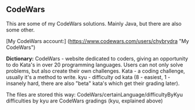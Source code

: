 ## CodeWars

This are some of my CodeWars solutions. Mainly Java, but there are also some other.

[My CodeWars account:] (https://www.codewars.com/users/chybrydra "My CodeWars")

**Dictionary:**
CodeWars - website dedicated to coders, giving an opportunity to do Kata's in over 20 programming languages. Users can not only solve problems, but also create their own challenges.
Kata - a coding challenge, usually it's a method to write.
kyu - difficulty od kata (8 - easiest, 1 - insanely hard, there are also "beta" kata's which get their grading later).

The files are stored this way:
CodeWars/certainLanguage/difficultyByKyu
difficulties by kyu are CodeWars gradings (kyu, explained above)
